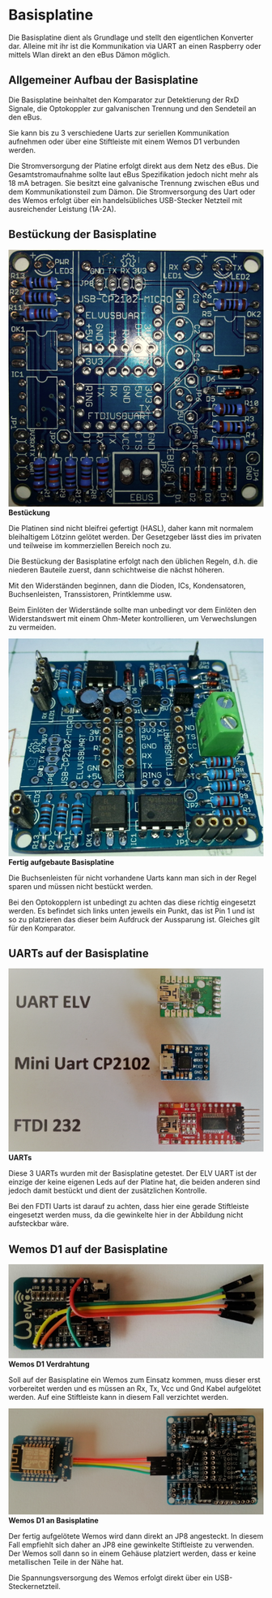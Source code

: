 # Basisplatine

Die Basisplatine dient als Grundlage und stellt den eigentlichen Konverter dar.
Alleine mit ihr ist die Kommunikation via UART an einen Raspberry oder mittels Wlan direkt an den eBus Dämon möglich.


## Allgemeiner Aufbau der Basisplatine

Die Basisplatine beinhaltet den Komparator zur Detektierung der RxD Signale, die Optokoppler zur galvanischen Trennung
und den Sendeteil an den eBus.

Sie kann bis zu 3 verschiedene Uarts zur seriellen Kommunikation aufnehmen oder über eine Stiftleiste mit einem Wemos D1
verbunden werden. 

Die Stromversorgung der Platine erfolgt direkt aus dem Netz des eBus. Die Gesamtstromaufnahme sollte laut eBus
Spezifikation jedoch nicht mehr als 18 mA betragen. Sie besitzt eine galvanische Trennung zwischen eBus und dem
Kommunikationsteil zum Dämon.
Die Stromversorgung des Uart oder des Wemos erfolgt über ein handelsübliches USB-Stecker Netzteil mit ausreichender
Leistung (1A-2A).


## Bestückung der Basisplatine

![Assembly](base-assemble1.png "Bestückung")  
**Bestückung**

Die Platinen sind nicht bleifrei gefertigt (HASL), daher kann mit normalem bleihaltigem Lötzinn gelötet werden.
Der Gesetzgeber lässt dies im privaten und teilweise im kommerziellen Bereich noch zu.

Die Bestückung der Basisplatine erfolgt nach den üblichen Regeln, d.h. die niederen Bauteile zuerst, dann schichtweise
die nächst höheren.

Mit den Widerständen beginnen, dann die Dioden, ICs, Kondensatoren, Buchsenleisten, Transsistoren, Printklemme usw.

Beim Einlöten der Widerstände sollte man unbedingt vor dem Einlöten den Widerstandswert mit einem Ohm-Meter kontrollieren,
um Verwechslungen zu vermeiden.


![Final](base-final.jpg "Fertig aufgebaute Basisplatine")  
**Fertig aufgebaute Basisplatine**

Die Buchsenleisten für nicht vorhandene Uarts kann man sich in der Regel sparen und müssen nicht bestückt werden. 

Bei den Optokopplern ist unbedingt zu achten das diese richtig eingesetzt werden.
Es befindet sich links unten jeweils ein Punkt, das ist Pin 1 und ist so zu platzieren das dieser beim Aufdruck der
Aussparung ist. Gleiches gilt für den Komparator.


## UARTs auf der Basisplatine

![UARTs](uarts.png "UARTs")  
**UARTs**

Diese 3 UARTs wurden mit der Basisplatine getestet.
Der ELV UART ist der einzige der keine eigenen Leds auf der Platine hat, die beiden anderen sind jedoch damit bestückt
und dient der zusätzlichen Kontrolle.

Bei den FDTI Uarts ist darauf zu achten, dass hier eine gerade Stiftleiste eingesetzt werden muss, da die gewinkelte hier
in der Abbildung nicht aufsteckbar wäre.


## Wemos D1 auf der Basisplatine

![Wemos D1 wiring](wemos-wiring.jpg "Wemos D1 Verdrahtung")  
**Wemos D1 Verdrahtung**

Soll auf der Basisplatine ein Wemos zum Einsatz kommen, muss dieser erst vorbereitet werden und es müssen an Rx, Tx, Vcc
und Gnd Kabel aufgelötet werden.
Auf eine Stiftleiste kann in diesem Fall verzichtet werden.

![Wemos D1 wired](wemos-wired.png "Wemos D1 an Basisplatine")  
**Wemos D1 an Basisplatine**

Der fertig aufgelötete Wemos wird dann direkt an JP8 angesteckt.
In diesem Fall empfiehlt sich daher an JP8 eine gewinkelte Stiftleiste zu verwenden.
Der Wemos soll dann so in einem Gehäuse platziert werden, dass er keine metallischen Teile in der Nähe hat.

Die Spannungsversorgung des Wemos erfolgt direkt über ein USB-Steckernetzteil.
